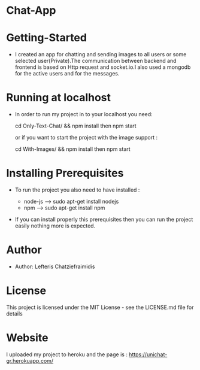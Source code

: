 # Chat-App

# Getting-Started
* I created an app for chatting and sending images to all users or some selected user(Private).The communication between backend and frontend is based on Http request and socket.io.I also used a mongodb for the active users and for the messages.

# Running at localhost
* In order to run my project in to your localhost you need:

	cd Only-Text-Chat/ && npm install then npm start 

  or if you want to start the project with the image support :

	cd With-Images/ && npm install then npm start 

# Installing Prerequisites
* To run the project you also need to have installed :
  
	* node-js --> sudo apt-get install nodejs
	* npm     --> sudo apt-get install npm

* If you can install properly this prerequisites then you can run the   project easily nothing more is expected.

# Author
* Author: Lefteris Chatziefraimidis
# License
This project is licensed under the MIT License - see the LICENSE.md file for details
# Website
I uploaded my project to heroku and the page is : https://unichat-gr.herokuapp.com/
	
